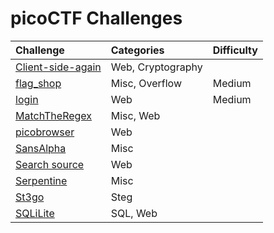 # picoCTF Challenges



| Challenge | Categories | Difficulty |
| :----| :-------- | :--------|
| [Client-side-again](./Client-side-again/Client-side-again-Solution.md) | Web, Cryptography |
| [flag_shop](./flag_shop/flag_shop_solution.md) | Misc, Overflow | Medium |
| [login](./login/login-Solution.md) | Web | Medium |
| [MatchTheRegex](./MatchTheRegex/MathTheRegex-Solution.md) | Misc, Web
| [picobrowser](./picobrowser/picobrowser-Solution.md) | Web |
| [SansAlpha](./SansAlpha/SansAlpha-Solution.md) | Misc |
| [Search source](./Search%20source/Search-source-Solution.md) | Web |
| [Serpentine](./Serpentine/Serpentine-Solution.md) | Misc |
| [St3go](./St3go/St3go-Solution.md) | Steg |
| [SQLiLite](./SQLiLite/SQLiLite-Solution.md) | SQL, Web |
